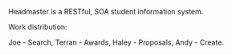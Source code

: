 Headmaster is a RESTful, SOA student information system.

Work distribution:

Joe - Search,
Terran - Awards,
Haley - Proposals,
Andy - Create.
